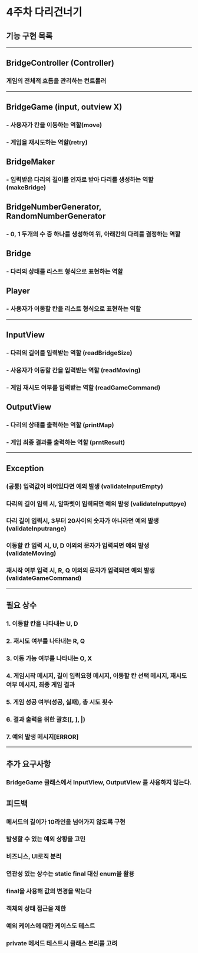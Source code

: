 # 4주차 다리건너기
## 기능 구현 목록

---
## BridgeController (Controller)
### 게임의 전체적 흐름을 관리하는 컨트롤러

---
## BridgeGame (input, outview X)
### - 사용자가 칸을 이동하는 역할(move)
### - 게임을 재시도하는 역할(retry)

## BridgeMaker
### - 입력받은 다리의 길이를 인자로 받아 다리를 생성하는 역할(makeBridge)

## BridgeNumberGenerator, RandomNumberGenerator
### - 0, 1 두개의 수 중 하나를 생성하여 위, 아래칸의 다리를 결정하는 역할

## Bridge
### - 다리의 상태를 리스트 형식으로 표현하는 역할

## Player
### - 사용자가 이동할 칸을 리스트 형식으로 표현하는 역할

---

## InputView
### - 다리의 길이를 입력받는 역할 (readBridgeSize)
### - 사용자가 이동할 칸을 입력받는 역할 (readMoving)
### - 게임 재시도 여부를 입력받는 역할 (readGameCommand)

## OutputView
### - 다리의 상태를 출력하는 역할 (printMap)
### - 게임 최종 결과를 출력하는 역할 (prntResult)

---
## Exception
### (공통) 입력값이 비어있다면 예외 발생 (validateInputEmpty)
### 다리의 길이 입력 시, 알파벳이 입력되면 예외 발생 (validateInputtpye)
### 다리 길이 입력시, 3부터 20사이의 숫자가 아니라면 예외 발생 (validateInputrange)
### 이동할 칸 입력 시, U, D 이외의 문자가 입력되면 예외 발생 (validateMoving)
### 재시작 여부 입력 시, R, Q 이외의 문자가 입력되면 예외 발생 (validateGameCommand)

---

## 필요 상수
### 1. 이동할 칸을 나타내는 U, D
### 2. 재시도 여부를 나타내는 R, Q
### 3. 이동 가능 여부를 나타내는 O, X
### 4. 게임시작 메시지, 길이 입력요청 메시지, 이동할 칸 선택 메시지, 재시도 여부 메시지, 최종 게임 결과
### 5. 게임 성공 여부(성공, 실패), 총 시도 횟수
### 6. 결과 출력을 위한 괄호([, ], |)
### 7. 예외 발생 메시지[ERROR]

---
## 추가 요구사항
### BridgeGame 클래스에서 InputView, OutputView 를 사용하지 않는다.


## 피드백
### 메서드의 길이가 10라인을 넘어가지 않도록 구현
### 발생할 수 있는 예외 상황을 고민
### 비즈니스, UI로직 분리
### 연관성 있는 상수는 static final 대신 enum을 활용
### final을 사용해 값의 변경을 막는다
### 객체의 상태 접근을 제한
### 예외 케이스에 대한 케이스도 테스트
### private 메서드 테스트시 클래스 분리를 고려
